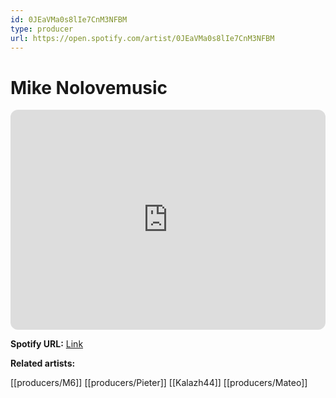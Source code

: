 ```yaml
---
id: 0JEaVMa0s8lIe7CnM3NFBM
type: producer
url: https://open.spotify.com/artist/0JEaVMa0s8lIe7CnM3NFBM
---
```

# Mike Nolovemusic

<iframe style="border-radius:12px" src="https://open.spotify.com/embed/artist/0JEaVMa0s8lIe7CnM3NFBM" width="100%" height="352" frameBorder="0" allowfullscreen="" allow="autoplay; clipboard-write; encrypted-media; fullscreen; picture-in-picture" loading="lazy"></iframe>

**Spotify URL:** [Link](https://open.spotify.com/artist/0JEaVMa0s8lIe7CnM3NFBM)

**Related artists:**

[[producers/M6]]
[[producers/Pieter]]
[[Kalazh44]]
[[producers/Mateo]]
